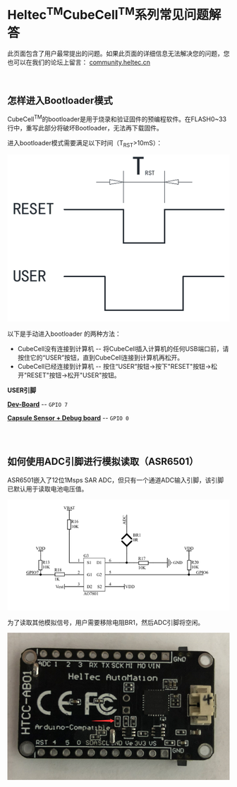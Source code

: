 # Heltec<sup>TM</sup>CubeCell<sup>TM</sup>系列常见问题解答

此页面包含了用户最常提出的问题。如果此页面的详细信息无法解决您的问题，您也可以在我们的论坛上留言： [community.heltec.cn](http://community.heltec.cn/)

&nbsp;

## 怎样进入Bootloader模式

CubeCell<sup>TM</sup>的bootloader是用于烧录和验证固件的预编程软件。在FLASH0~33行中，重写此部分将破坏Bootloader，无法再下载固件。

进入bootloader模式需要满足以下时间（T<sub>RST</sub>>10mS）：

![](img/frequently_asked_questions/01.png)

以下是手动进入bootloader 的两种方法：

- CubeCell没有连接到计算机 -- 将CubeCell插入计算机的任何USB端口前，请按住它的“USER”按钮，直到CubeCell连接到计算机再松开。
- CubeCell已经连接到计算机 -- 按住“USER”按钮→按下"RESET"按钮→松开"RESET"按钮→松开"USER"按钮。

**USER引脚**

**[Dev-Board](https://heltec.org/project/htcc-ab01/)** -- `GPIO 7`

**[Capsule Sensor + Debug board](https://heltec.org/project/htcc-ac01/)** -- `GPIO 0`

``` Tip:: 如果始终保持&quot;USER&quot;引脚低电平（软件设置低或下拉到GND），可能导致自动引导系统不工作，用户可以手动访问bootloader模式。

```

&nbsp;

## 如何使用ADC引脚进行模拟读取（ASR6501）

ASR6501嵌入了12位1Msps SAR ADC，但只有一个通道ADC输入引脚，该引脚已默认用于读取电池电压值。

![](img/frequently_asked_questions/02.png)

为了读取其他模拟信号，用户需要移除电阻BR1，然后ADC引脚将空闲。

![](img/frequently_asked_questions/03.png)

``` Tip:: CubeCell的ADC使用内部1.2V参考电压。

```

``` Note:: ADC输入电压不能高于VDD。

```
